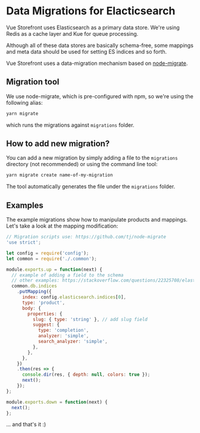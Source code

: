 # Data Migrations for Elacticsearch

Vue Storefront uses Elasticsearch as a primary data store. We're using Redis as a cache layer and Kue for queue processing.

Although all of these data stores are basically schema-free, some mappings and meta data should be used for setting ES indices and so forth.

Vue Storefront uses a data-migration mechanism based on [node-migrate](https://github.com/tj/node-migrate).

## Migration tool

We use node-migrate, which is pre-configured with npm, so we're using the following alias:

```bash
yarn migrate
```

which runs the migrations against `migrations` folder.

## How to add new migration?

You can add a new migration by simply adding a file to the `migrations` directory (not recommended) or using the command line tool:

```bash
yarn migrate create name-of-my-migration
```

The tool automatically generates the file under the `migrations` folder.

## Examples

The example migrations show how to manipulate products and mappings. Let's take a look at the mapping modification:

```js
// Migration scripts use: https://github.com/tj/node-migrate
'use strict';

let config = require('config');
let common = require('./.common');

module.exports.up = function(next) {
  // example of adding a field to the schema
  // other examples: https://stackoverflow.com/questions/22325708/elasticsearch-create-index-with-mappings-using-javascript,
  common.db.indices
    .putMapping({
      index: config.elasticsearch.indices[0],
      type: 'product',
      body: {
        properties: {
          slug: { type: 'string' }, // add slug field
          suggest: {
            type: 'completion',
            analyzer: 'simple',
            search_analyzer: 'simple',
          },
        },
      },
    })
    .then(res => {
      console.dir(res, { depth: null, colors: true });
      next();
    });
};

module.exports.down = function(next) {
  next();
};
```

... and that's it :)
